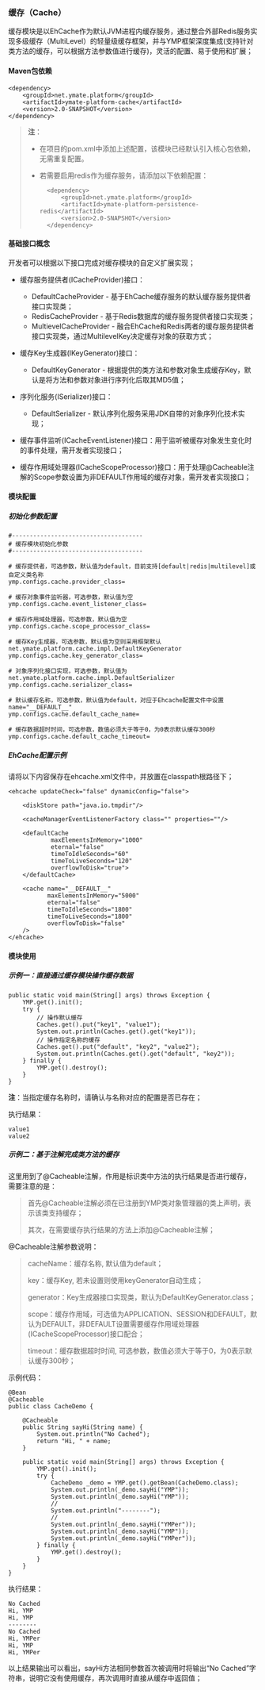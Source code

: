 ### 缓存（Cache）

缓存模块是以EhCache作为默认JVM进程内缓存服务，通过整合外部Redis服务实现多级缓存（MultiLevel）的轻量级缓存框架，并与YMP框架深度集成(支持针对类方法的缓存，可以根据方法参数值进行缓存)，灵活的配置、易于使用和扩展；

#### Maven包依赖

    <dependency>
        <groupId>net.ymate.platform</groupId>
        <artifactId>ymate-platform-cache</artifactId>
        <version>2.0-SNAPSHOT</version>
    </dependency>

> **注**：
> - 在项目的pom.xml中添加上述配置，该模块已经默认引入核心包依赖，无需重复配置。
> - 若需要启用redis作为缓存服务，请添加以下依赖配置：
>
>         <dependency>
>             <groupId>net.ymate.platform</groupId>
>             <artifactId>ymate-platform-persistence-redis</artifactId>
>             <version>2.0-SNAPSHOT</version>
>         </dependency>

#### 基础接口概念

开发者可以根据以下接口完成对缓存模块的自定义扩展实现；

- 缓存服务提供者(ICacheProvider)接口：

    + DefaultCacheProvider - 基于EhCache缓存服务的默认缓存服务提供者接口实现类；
    + RedisCacheProvider - 基于Redis数据库的缓存服务提供者接口实现类；
    + MultievelCacheProvider - 融合EhCache和Redis两者的缓存服务提供者接口实现类，通过MultilevelKey决定缓存对象的获取方式；

- 缓存Key生成器(IKeyGenerator)接口：

    + DefaultKeyGenerator - 根据提供的类方法和参数对象生成缓存Key，默认是将方法和参数对象进行序列化后取其MD5值；

- 序列化服务(ISerializer)接口：

    + DefaultSerializer - 默认序列化服务采用JDK自带的对象序列化技术实现；

- 缓存事件监听(ICacheEventListener)接口：用于监听被缓存对象发生变化时的事件处理，需开发者实现接口；

- 缓存作用域处理器(ICacheScopeProcessor)接口：用于处理@Cacheable注解的Scope参数设置为非DEFAULT作用域的缓存对象，需开发者实现接口；

#### 模块配置

##### 初始化参数配置

    #-------------------------------------
    # 缓存模块初始化参数
    #-------------------------------------

    # 缓存提供者，可选参数，默认值为default，目前支持[default|redis|multilevel]或自定义类名称
    ymp.configs.cache.provider_class=

    # 缓存对象事件监听器，可选参数，默认值为空
    ymp.configs.cache.event_listener_class=

    # 缓存作用域处理器，可选参数，默认值为空
    ymp.configs.cache.scope_processor_class=

    # 缓存Key生成器，可选参数，默认值为空则采用框架默认net.ymate.platform.cache.impl.DefaultKeyGenerator
    ymp.configs.cache.key_generator_class=

    # 对象序列化接口实现，可选参数，默认值为net.ymate.platform.cache.impl.DefaultSerializer
    ymp.configs.cache.serializer_class=

    # 默认缓存名称，可选参数，默认值为default，对应于Ehcache配置文件中设置name="__DEFAULT__"
    ymp.configs.cache.default_cache_name=

    # 缓存数据超时时间，可选参数，数值必须大于等于0，为0表示默认缓存300秒
    ymp.configs.cache.default_cache_timeout=

##### EhCache配置示例

请将以下内容保存在ehcache.xml文件中，并放置在classpath根路径下；

    <ehcache updateCheck="false" dynamicConfig="false">

        <diskStore path="java.io.tmpdir"/>

        <cacheManagerEventListenerFactory class="" properties=""/>

        <defaultCache
                maxElementsInMemory="1000"
                eternal="false"
                timeToIdleSeconds="60"
                timeToLiveSeconds="120"
                overflowToDisk="true">
        </defaultCache>

        <cache name="__DEFAULT__"
               maxElementsInMemory="5000"
               eternal="false"
               timeToIdleSeconds="1800"
               timeToLiveSeconds="1800"
               overflowToDisk="false"
        />
    </ehcache>

#### 模块使用

##### 示例一：直接通过缓存模块操作缓存数据

    public static void main(String[] args) throws Exception {
        YMP.get().init();
        try {
            // 操作默认缓存
            Caches.get().put("key1", "value1");
            System.out.println(Caches.get().get("key1"));
            // 操作指定名称的缓存
            Caches.get().put("default", "key2", "value2");
            System.out.println(Caches.get().get("default", "key2"));
        } finally {
            YMP.get().destroy();
        }
    }

**注**：当指定缓存名称时，请确认与名称对应的配置是否已存在；

执行结果：

    value1
    value2

##### 示例二：基于注解完成类方法的缓存

这里用到了@Cacheable注解，作用是标识类中方法的执行结果是否进行缓存，需要注意的是：

> 首先@Cacheable注解必须在已注册到YMP类对象管理器的类上声明，表示该类支持缓存；
> 
> 其次，在需要缓存执行结果的方法上添加@Cacheable注解；

@Cacheable注解参数说明：

> cacheName：缓存名称, 默认值为default；
> 
> key：缓存Key, 若未设置则使用keyGenerator自动生成；
> 
> generator：Key生成器接口实现类，默认为DefaultKeyGenerator.class；
> 
> scope：缓存作用域，可选值为APPLICATION、SESSION和DEFAULT，默认为DEFAULT，非DEFAULT设置需要缓存作用域处理器(ICacheScopeProcessor)接口配合；
> 
> timeout：缓存数据超时时间, 可选参数，数值必须大于等于0，为0表示默认缓存300秒；

示例代码：

    @Bean
    @Cacheable
    public class CacheDemo {

        @Cacheable
        public String sayHi(String name) {
            System.out.println("No Cached");
            return "Hi, " + name;
        }

        public static void main(String[] args) throws Exception {
            YMP.get().init();
            try {
                CacheDemo _demo = YMP.get().getBean(CacheDemo.class);
                System.out.println(_demo.sayHi("YMP"));
                System.out.println(_demo.sayHi("YMP"));
                //
                System.out.println("--------");
                //
                System.out.println(_demo.sayHi("YMPer"));
                System.out.println(_demo.sayHi("YMP"));
                System.out.println(_demo.sayHi("YMPer"));
            } finally {
                YMP.get().destroy();
            }
        }
    }

执行结果：

    No Cached
    Hi, YMP
    Hi, YMP
    --------
    No Cached
    Hi, YMPer
    Hi, YMP
    Hi, YMPer

以上结果输出可以看出，sayHi方法相同参数首次被调用时将输出“No Cached”字符串，说明它没有使用缓存，再次调用时直接从缓存中返回值；
